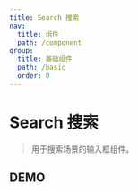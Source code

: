 ```yaml
---
title: Search 搜索
nav:
  title: 组件
  path: /component
group:
  title: 基础组件
  path: /basic
  order: 0
---
```


# Search 搜索

> 用于搜索场景的输入框组件。

## DEMO

<code defaultShowCode src="./__fixtures__/basic.tsx"></code>

<API></API>
